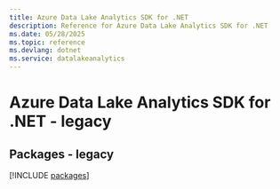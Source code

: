 ```yaml
---
title: Azure Data Lake Analytics SDK for .NET
description: Reference for Azure Data Lake Analytics SDK for .NET
ms.date: 05/28/2025
ms.topic: reference
ms.devlang: dotnet
ms.service: datalakeanalytics
---
```

# Azure Data Lake Analytics SDK for .NET - legacy
## Packages - legacy
[!INCLUDE [packages](data-lake-analytics-index.md)]